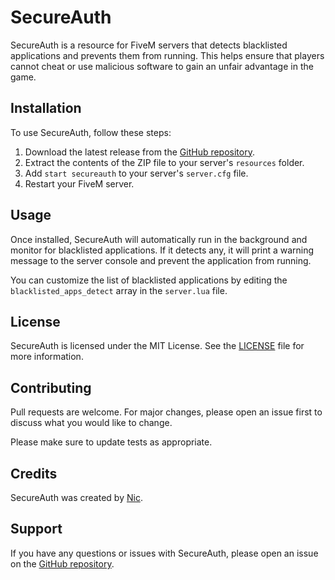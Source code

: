 # SecureAuth

SecureAuth is a resource for FiveM servers that detects blacklisted applications and prevents them from running. This helps ensure that players cannot cheat or use malicious software to gain an unfair advantage in the game.

## Installation

To use SecureAuth, follow these steps:

1. Download the latest release from the [GitHub repository](https://github.com/Nic-223/secureauth/releases).
2. Extract the contents of the ZIP file to your server's `resources` folder.
3. Add `start secureauth` to your server's `server.cfg` file.
4. Restart your FiveM server.

## Usage

Once installed, SecureAuth will automatically run in the background and monitor for blacklisted applications. If it detects any, it will print a warning message to the server console and prevent the application from running.

You can customize the list of blacklisted applications by editing the `blacklisted_apps_detect` array in the `server.lua` file.

## License

SecureAuth is licensed under the MIT License. See the [LICENSE](LICENSE.md) file for more information.

## Contributing

Pull requests are welcome. For major changes, please open an issue first to discuss what you would like to change.

Please make sure to update tests as appropriate.

## Credits

SecureAuth was created by [Nic](https://github.com/Nic-223).

## Support

If you have any questions or issues with SecureAuth, please open an issue on the [GitHub repository](https://github.com/Nic-223/secureauth/issues).
